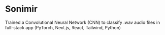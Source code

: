 # Sonimir
Trained a Convolutional Neural Network (CNN) to classify .wav audio files in full-stack app (PyTorch, Next.js, React, Tailwind, Python)
